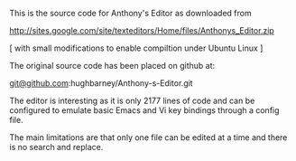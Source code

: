 This is the source code for Anthony's Editor as downloaded from

http://sites.google.com/site/texteditors/Home/files/Anthonys_Editor.zip

[ with small modifications to enable compiltion under Ubuntu Linux ]

The original source code has been placed on  github at:

git@github.com:hughbarney/Anthony-s-Editor.git

The editor is interesting as it is only 2177 lines of code and
can be configured to emulate basic Emacs and Vi key bindings through a
config file.

The main limitations are that only one file can be edited at a time and there is no search and replace.
  
  

